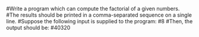 #Write a program which can compute the factorial of a given numbers.
#The results should be printed in a comma-separated sequence on a single line.
#Suppose the following input is supplied to the program:
#8
#Then, the output should be:
#40320
